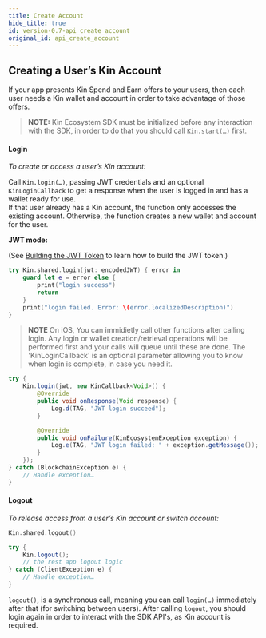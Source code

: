 ```yaml
---
title: Create Account
hide_title: true
id: version-0.7-api_create_account
original_id: api_create_account
---
```


## Creating a User’s Kin Account

If your app presents Kin Spend and Earn offers to your users, then each user needs a Kin wallet and account in order to take advantage of those offers.

>**NOTE:** Kin Ecosystem SDK must be initialized before any interaction with the SDK, in order to do that you should call `Kin.start(…)` first.


#### Login
*To create or access a user’s Kin account:*

Call `Kin.login(…)`, passing JWT credentials and an optional `KinLoginCallback` to get a response when the user is logged in and has a wallet ready for use.</br>
If that user already has a Kin account, the function only accesses the existing account. Otherwise, the function creates a new wallet and account for the user.

**JWT mode:**

(See [Building the JWT Token](api_readme.md#generating-the-jwt-token) to learn how to build the JWT token.)

<!--DOCUSAURUS_CODE_TABS-->
<!--iOS-->
```swift
try Kin.shared.login(jwt: encodedJWT) { error in
    guard let e = error else {
        print("login success")
        return
    }
    print("login failed. Error: \(error.localizedDescription)")
}
```
>**NOTE** On iOS, You can immidietly call other functions after calling login. Any login or wallet creation/retrieval operations will be performed first and your calls will queue until these are done. The 'KinLoginCallback' is an optional parameter allowing you to know when login is complete, in case you need it.

<!--Android-->
```java
try {
    Kin.login(jwt, new KinCallback<Void>() {
        @Override
        public void onResponse(Void response) {
            Log.d(TAG, "JWT login succeed");
        }

        @Override
        public void onFailure(KinEcosystemException exception) {
            Log.e(TAG, "JWT login failed: " + exception.getMessage());
        }
    });
} catch (BlockchainException e) {
    // Handle exception…
}
```
<!--END_DOCUSAURUS_CODE_TABS-->

#### Logout
*To release access from a user’s Kin account or switch account:*


<!--DOCUSAURUS_CODE_TABS-->
<!--iOS-->
```swift
Kin.shared.logout()
```
<!--Android-->
```java
try {
    Kin.logout();
    // the rest app logout logic
} catch (ClientException e) {
    // Handle exception…
}
```
<!--END_DOCUSAURUS_CODE_TABS-->
`logout()`, is a synchronous call, meaning you can call `login(…)` immediately after that (for switching between users).  After calling `logout`, you should login again in order to interact with the SDK API's, as Kin account is required.
